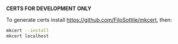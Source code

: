 **CERTS FOR DEVELOPMENT ONLY** 

To generate certs install https://github.com/FiloSottile/mkcert, then:

```bash
mkcert --install
mkcert localhost
```
